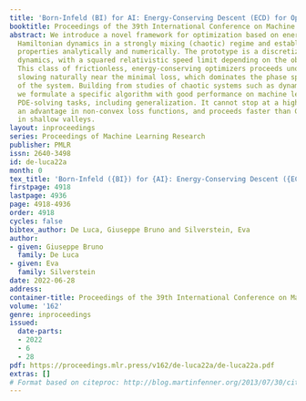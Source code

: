 ```yaml
---
title: 'Born-Infeld (BI) for AI: Energy-Conserving Descent (ECD) for Optimization'
booktitle: Proceedings of the 39th International Conference on Machine Learning
abstract: We introduce a novel framework for optimization based on energy-conserving
  Hamiltonian dynamics in a strongly mixing (chaotic) regime and establish its key
  properties analytically and numerically. The prototype is a discretization of Born-Infeld
  dynamics, with a squared relativistic speed limit depending on the objective function.
  This class of frictionless, energy-conserving optimizers proceeds unobstructed until
  slowing naturally near the minimal loss, which dominates the phase space volume
  of the system. Building from studies of chaotic systems such as dynamical billiards,
  we formulate a specific algorithm with good performance on machine learning and
  PDE-solving tasks, including generalization. It cannot stop at a high local minimum,
  an advantage in non-convex loss functions, and proceeds faster than GD+momentum
  in shallow valleys.
layout: inproceedings
series: Proceedings of Machine Learning Research
publisher: PMLR
issn: 2640-3498
id: de-luca22a
month: 0
tex_title: 'Born-Infeld ({BI}) for {AI}: Energy-Conserving Descent ({ECD}) for Optimization'
firstpage: 4918
lastpage: 4936
page: 4918-4936
order: 4918
cycles: false
bibtex_author: De Luca, Giuseppe Bruno and Silverstein, Eva
author:
- given: Giuseppe Bruno
  family: De Luca
- given: Eva
  family: Silverstein
date: 2022-06-28
address:
container-title: Proceedings of the 39th International Conference on Machine Learning
volume: '162'
genre: inproceedings
issued:
  date-parts:
  - 2022
  - 6
  - 28
pdf: https://proceedings.mlr.press/v162/de-luca22a/de-luca22a.pdf
extras: []
# Format based on citeproc: http://blog.martinfenner.org/2013/07/30/citeproc-yaml-for-bibliographies/
---
```

